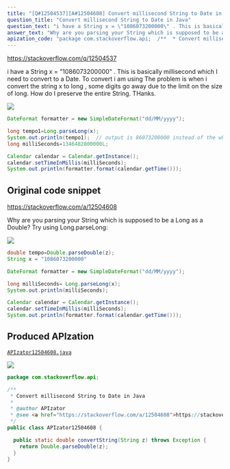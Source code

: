 ```yaml
---
title: "[Q#12504537][A#12504608] Convert millisecond String to Date in Java"
question_title: "Convert millisecond String to Date in Java"
question_text: "i have a String x = \"1086073200000\" . This is basically millisecond which I need to convert to a Date. To convert i am using The problem is when i convert the string x to long , some digits go away due to the limit on the size of long. How do I preserve the entire String. THanks."
answer_text: "Why are you parsing your String which is supposed to be a Long as a Double? Try using Long.parseLong:"
apization_code: "package com.stackoverflow.api;  /**  * Convert millisecond String to Date in Java  *  * @author APIzator  * @see <a href=\"https://stackoverflow.com/a/12504608\">https://stackoverflow.com/a/12504608</a>  */ public class APIzator12504608 {    public static double convertString(String z) throws Exception {     return Double.parseDouble(z);   } }"
---
```


https://stackoverflow.com/q/12504537

i have a String x = &quot;1086073200000&quot; . This is basically millisecond which I need to convert to a Date.
To convert i am using
The problem is when i convert the string x to long , some digits go away due to the limit on the size of long.
How do I preserve the entire String.
THanks.


<div class="code-logo"><img src="/stackoverflow.png" /></div>

```java
DateFormat formatter = new SimpleDateFormat("dd/MM/yyyy");

long tempo1=Long.parseLong(x);
System.out.println(tempo1);  // output is 86073200000 instead of the whole thing
long milliSeconds=1346482800000L;

Calendar calendar = Calendar.getInstance();
calendar.setTimeInMillis(milliSeconds);
System.out.println(formatter.format(calendar.getTime()));
```


## Original code snippet

https://stackoverflow.com/a/12504608

Why are you parsing your String which is supposed to be a Long as a Double?
Try using Long.parseLong:

<div class="code-logo"><img src="/stackoverflow.png" /></div>

```java
double tempo=Double.parseDouble(z);
String x = "1086073200000"

DateFormat formatter = new SimpleDateFormat("dd/MM/yyyy");

long milliSeconds= Long.parseLong(x);
System.out.println(milliSeconds);

Calendar calendar = Calendar.getInstance();
calendar.setTimeInMillis(milliSeconds);
System.out.println(formatter.format(calendar.getTime()));
```

## Produced APIzation

[`APIzator12504608.java`](https://github.com/pasqualesalza/apization-temp-data/raw/master/search/APIzator12504608.java)

<div class="code-logo"><img src="/apizator.png" /></div>

```java
package com.stackoverflow.api;

/**
 * Convert millisecond String to Date in Java
 *
 * @author APIzator
 * @see <a href="https://stackoverflow.com/a/12504608">https://stackoverflow.com/a/12504608</a>
 */
public class APIzator12504608 {

  public static double convertString(String z) throws Exception {
    return Double.parseDouble(z);
  }
}

```